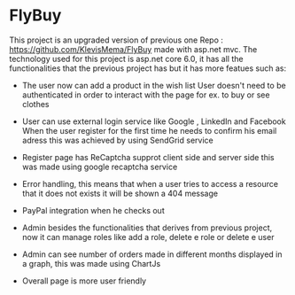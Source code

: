 # FlyBuy
This project is an upgraded version of previous one 
Repo : https://github.com/KlevisMema/FlyBuy 
made with asp.net mvc. The technology used for this project is asp.net core 6.0, it has all the functionalities that the previous project has but it has more featues such as:

- The user now can add a product in the wish list
User doesn't need to be authenticated in order to interact with the page for ex. to buy or see clothes

- User can use external login service like Google , LinkedIn and Facebook
When the user register for the first time he needs to confirm his email adress this was achieved by using SendGrid service

- Register page has ReCaptcha supprot client side and server side this was made using google recaptcha service

- Error handling, this means that when a user tries to access a resource that it does not exists it will be shown a 404 message

- PayPal integration when he checks out

- Admin besides the functionalities that derives from previous project, now it can manage roles like add a role, delete e role or delete e user

- Admin can see number of orders made in different months displayed in a graph, this was made using ChartJs

- Overall page is more user friendly
